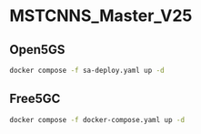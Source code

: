 # MSTCNNS_Master_V25


## Open5GS

```bash
docker compose -f sa-deploy.yaml up -d
```

## Free5GC

```bash
docker compose -f docker-compose.yaml up -d
```
